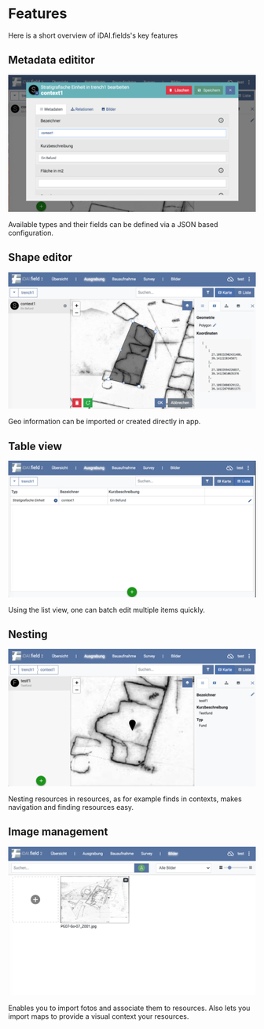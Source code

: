 # Features

Here is a short overview of iDAI.fields's key features

## Metadata edititor

![idai-field](README-FEATURES-1.png) 

Available types and their fields can be defined 
via a JSON based configuration.

## Shape editor

![idai-field](README-FEATURES-2.png)
 
Geo information can be imported or created directly in app.

## Table view

![idai-field](README-FEATURES-3.png)

Using the list view, one can batch edit multiple items quickly.

## Nesting

![idai-field](README-FEATURES-4.png)

Nesting resources in resources, as for example finds in contexts, 
makes navigation and finding resources easy.

## Image management

![idai-field](README-FEATURES-5.png)

Enables you to import fotos and associate 
them to resources. Also lets you import 
maps to provide a visual context your resources. 
